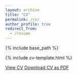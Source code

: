 ```yaml
---
layout: archive
title: "CV"
permalink: /cv/
author_profile: true
redirect_from:
  - /resume
---
```


{% include base_path %}

{% include cv-template.html %}

<div class="cv-download-links">
  <a href="{{ base_path }}/files/cv.pdf" class="btn btn--primary">View CV</a>
  <a href="{{ base_path }}/files/cv.pdf" class="btn btn--primary">Download CV as PDF</a>
</div>
